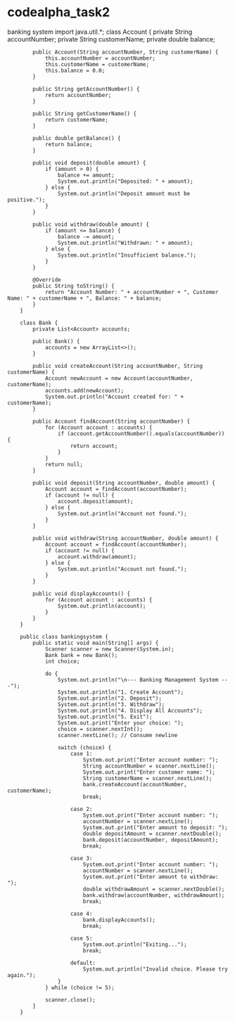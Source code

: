 # codealpha_task2
banking system
import java.util.*;
class Account {
            private String accountNumber;
            private String customerName;
            private double balance;

            public Account(String accountNumber, String customerName) {
                this.accountNumber = accountNumber;
                this.customerName = customerName;
                this.balance = 0.0;
            }

            public String getAccountNumber() {
                return accountNumber;
            }

            public String getCustomerName() {
                return customerName;
            }

            public double getBalance() {
                return balance;
            }

            public void deposit(double amount) {
                if (amount > 0) {
                    balance += amount;
                    System.out.println("Deposited: " + amount);
                } else {
                    System.out.println("Deposit amount must be positive.");
                }
            }

            public void withdraw(double amount) {
                if (amount <= balance) {
                    balance -= amount;
                    System.out.println("Withdrawn: " + amount);
                } else {
                    System.out.println("Insufficient balance.");
                }
            }

            @Override
            public String toString() {
                return "Account Number: " + accountNumber + ", Customer Name: " + customerName + ", Balance: " + balance;
            }
        }

        class Bank {
            private List<Account> accounts;

            public Bank() {
                accounts = new ArrayList<>();
            }

            public void createAccount(String accountNumber, String customerName) {
                Account newAccount = new Account(accountNumber, customerName);
                accounts.add(newAccount);
                System.out.println("Account created for: " + customerName);
            }

            public Account findAccount(String accountNumber) {
                for (Account account : accounts) {
                    if (account.getAccountNumber().equals(accountNumber)) {
                        return account;
                    }
                }
                return null;
            }

            public void deposit(String accountNumber, double amount) {
                Account account = findAccount(accountNumber);
                if (account != null) {
                    account.deposit(amount);
                } else {
                    System.out.println("Account not found.");
                }
            }

            public void withdraw(String accountNumber, double amount) {
                Account account = findAccount(accountNumber);
                if (account != null) {
                    account.withdraw(amount);
                } else {
                    System.out.println("Account not found.");
                }
            }

            public void displayAccounts() {
                for (Account account : accounts) {
                    System.out.println(account);
                }
            }
        }

        public class bankingsystem {
            public static void main(String[] args) {
                Scanner scanner = new Scanner(System.in);
                Bank bank = new Bank();
                int choice;

                do {
                    System.out.println("\n--- Banking Management System ---");
                    System.out.println("1. Create Account");
                    System.out.println("2. Deposit");
                    System.out.println("3. Withdraw");
                    System.out.println("4. Display All Accounts");
                    System.out.println("5. Exit");
                    System.out.print("Enter your choice: ");
                    choice = scanner.nextInt();
                    scanner.nextLine(); // Consume newline

                    switch (choice) {
                        case 1:
                            System.out.print("Enter account number: ");
                            String accountNumber = scanner.nextLine();
                            System.out.print("Enter customer name: ");
                            String customerName = scanner.nextLine();
                            bank.createAccount(accountNumber, customerName);
                            break;

                        case 2:
                            System.out.print("Enter account number: ");
                            accountNumber = scanner.nextLine();
                            System.out.print("Enter amount to deposit: ");
                            double depositAmount = scanner.nextDouble();
                            bank.deposit(accountNumber, depositAmount);
                            break;

                        case 3:
                            System.out.print("Enter account number: ");
                            accountNumber = scanner.nextLine();
                            System.out.print("Enter amount to withdraw: ");
                            double withdrawAmount = scanner.nextDouble();
                            bank.withdraw(accountNumber, withdrawAmount);
                            break;

                        case 4:
                            bank.displayAccounts();
                            break;

                        case 5:
                            System.out.println("Exiting...");
                            break;

                        default:
                            System.out.println("Invalid choice. Please try again.");
                    }
                } while (choice != 5);

                scanner.close();
            }
        }

